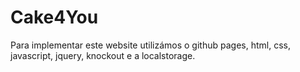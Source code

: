 # Cake4You

Para implementar este website utilizámos o github pages, html, css, javascript, jquery, knockout e a localstorage.

